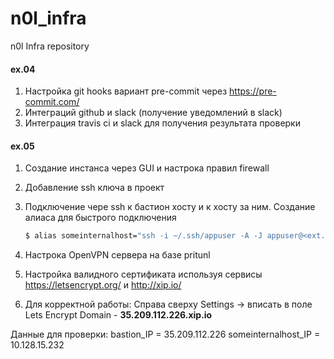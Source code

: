 # n0l_infra
n0l Infra repository

#### ex.04

1.  Настройка git hooks вариант pre-commit через https://pre-commit.com/
2. Интеграций github и slack (получение уведомлений в slack)
3. Интеграция travis ci и slack для получения результата проверки

#### ex.05

1. Создание инстанса через GUI и настрока правил firewall

2. Добавление ssh ключа в проект

3. Подключение чере ssh  к бастион хосту и к хосту за ним. Создание алиаса для быстрого подключения

   ```bash
   $ alias someinternalhost="ssh -i ~/.ssh/appuser -A -J appuser@<ext. IP> appuser@<int. IP>"
   ```

4. Настрока OpenVPN сервера на базе pritunl

5. Настройка валидного сертификата используя сервисы https://letsencrypt.org/ и http://xip.io/ 

6. Для корректной работы:  Справа сверху Settings -> вписать в поле Lets Encrypt Domain - **35.209.112.226.xip.io**

Данные для проверки:
bastion_IP = 35.209.112.226
someinternalhost_IP = 10.128.15.232

